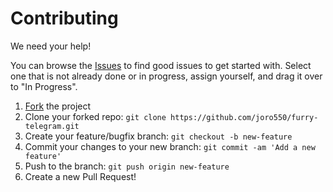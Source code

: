# Contributing

We need your help!

You can browse the [Issues](https://github.com/joro550/furry-telegram/issues) to find good issues to get started with. Select one that is not already done or in progress, assign yourself, and drag it over to "In Progress".

 1. [Fork](https://github.com/joro550/furry-telegram/fork) the project
 2. Clone your forked repo: `git clone https://github.com/joro550/furry-telegram.git`
 3. Create your feature/bugfix branch: `git checkout -b new-feature`
 4. Commit your changes to your new branch: `git commit -am 'Add a new feature'`
 5. Push to the branch: `git push origin new-feature`
 6. Create a new Pull Request!
